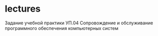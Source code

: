 # lectures
Задание учебной практики  УП.04 Сопровождение и обслуживание программного обеспечения компьютерных систем
